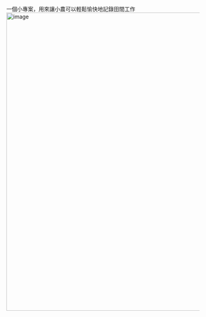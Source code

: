 一個小專案，用來讓小農可以輕鬆愉快地記錄田間工作
<img width="1192" height="778" alt="image" src="https://github.com/user-attachments/assets/f93804a3-2505-41d8-aa81-341e23140f9c" />
